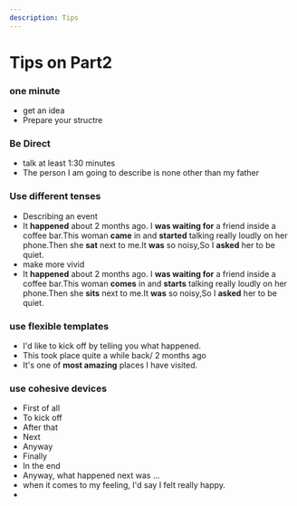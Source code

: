 ```yaml
---
description: Tips
---
```


# Tips on Part2

### one minute

* get an idea
* Prepare your structre

### Be Direct

* talk at least 1:30 minutes
* The person I am going to describe is none other than my father

### Use different tenses

* Describing an event
* It **happened** about 2 months ago. I **was waiting for** a friend inside a coffee bar.This woman **came** in and **started** talking really loudly on her phone.Then she **sat** next to me.It **was** so noisy,So I **asked** her to be quiet.
* make more vivid
* It **happened** about 2 months ago. I **was waiting for** a friend inside a coffee bar.This woman **comes** in and **starts** talking really loudly on her phone.Then she **sits** next to me.It **was** so noisy,So I **asked** her to be quiet.

### use flexible templates

* I'd like to kick off by telling you what happened.
* This took place quite a while back/ 2 months ago
* It's one of **most amazing** places I have visited.

### use cohesive devices

* First of all
* To kick off
* After that&#x20;
* Next
* Anyway
* Finally
* In the end
* Anyway, what happened next was ...
* when it comes to my feeling, I'd say I felt really happy.
*
